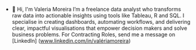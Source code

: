 - 👋 Hi, I'm Valeria Moreira
I’m a freelance data analyst who transforms raw data into actionable insights using tools like Tableau, R and SQL.
I specialise in creating dashboards, automating workflows, and delivering clear, impactful visualisations that empower decision makers and solve business problems.
For Contracting Roles, send me a message on [LinkedIn] (www.linkedin.com/in/valériamoreira)
